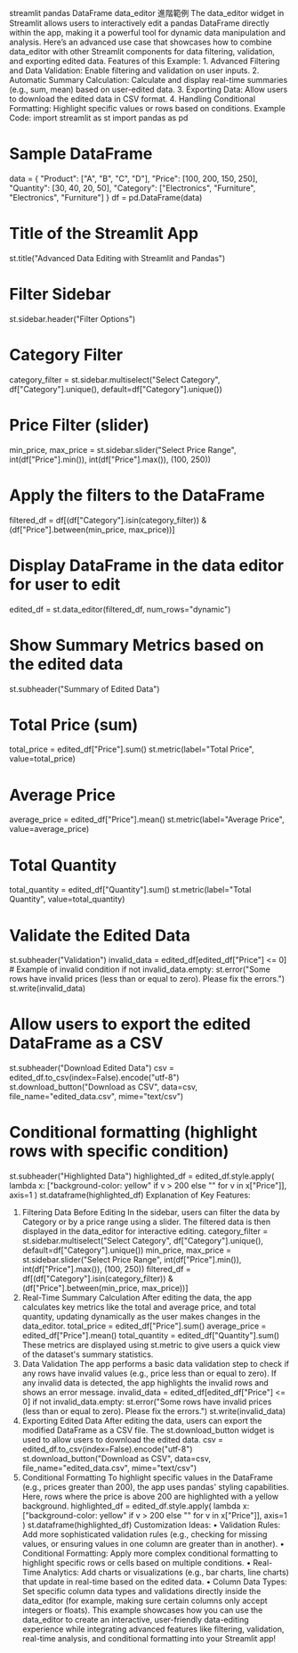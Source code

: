 streamlit pandas DataFrame data_editor 進階範例
The data_editor widget in Streamlit allows users to interactively edit a pandas DataFrame directly within the app, making it a powerful tool for dynamic data manipulation and analysis. Here’s an advanced use case that showcases how to combine data_editor with other Streamlit components for data filtering, validation, and exporting edited data.
Features of this Example:
    1. Advanced Filtering and Data Validation: Enable filtering and validation on user inputs.
    2. Automatic Summary Calculation: Calculate and display real-time summaries (e.g., sum, mean) based on user-edited data.
    3. Exporting Data: Allow users to download the edited data in CSV format.
    4. Handling Conditional Formatting: Highlight specific values or rows based on conditions.
Example Code:
import streamlit as st
import pandas as pd

# Sample DataFrame
data = {
    "Product": ["A", "B", "C", "D"],
    "Price": [100, 200, 150, 250],
    "Quantity": [30, 40, 20, 50],
    "Category": ["Electronics", "Furniture", "Electronics", "Furniture"]
}
df = pd.DataFrame(data)

# Title of the Streamlit App
st.title("Advanced Data Editing with Streamlit and Pandas")

# Filter Sidebar
st.sidebar.header("Filter Options")

# Category Filter
category_filter = st.sidebar.multiselect("Select Category", df["Category"].unique(), default=df["Category"].unique())

# Price Filter (slider)
min_price, max_price = st.sidebar.slider("Select Price Range", int(df["Price"].min()), int(df["Price"].max()), (100, 250))

# Apply the filters to the DataFrame
filtered_df = df[(df["Category"].isin(category_filter)) & (df["Price"].between(min_price, max_price))]

# Display DataFrame in the data editor for user to edit
edited_df = st.data_editor(filtered_df, num_rows="dynamic")

# Show Summary Metrics based on the edited data
st.subheader("Summary of Edited Data")

# Total Price (sum)
total_price = edited_df["Price"].sum()
st.metric(label="Total Price", value=total_price)

# Average Price
average_price = edited_df["Price"].mean()
st.metric(label="Average Price", value=average_price)

# Total Quantity
total_quantity = edited_df["Quantity"].sum()
st.metric(label="Total Quantity", value=total_quantity)

# Validate the Edited Data
st.subheader("Validation")
invalid_data = edited_df[edited_df["Price"] <= 0]  # Example of invalid condition
if not invalid_data.empty:
    st.error("Some rows have invalid prices (less than or equal to zero). Please fix the errors.")
    st.write(invalid_data)

# Allow users to export the edited DataFrame as a CSV
st.subheader("Download Edited Data")
csv = edited_df.to_csv(index=False).encode("utf-8")
st.download_button("Download as CSV", data=csv, file_name="edited_data.csv", mime="text/csv")

# Conditional formatting (highlight rows with specific condition)
st.subheader("Highlighted Data")
highlighted_df = edited_df.style.apply(
    lambda x: ["background-color: yellow" if v > 200 else "" for v in x["Price"]], axis=1
)
st.dataframe(highlighted_df)
Explanation of Key Features:
1. Filtering Data Before Editing
In the sidebar, users can filter the data by Category or by a price range using a slider. The filtered data is then displayed in the data_editor for interactive editing.
category_filter = st.sidebar.multiselect("Select Category", df["Category"].unique(), default=df["Category"].unique())
min_price, max_price = st.sidebar.slider("Select Price Range", int(df["Price"].min()), int(df["Price"].max()), (100, 250))
filtered_df = df[(df["Category"].isin(category_filter)) & (df["Price"].between(min_price, max_price))]
2. Real-Time Summary Calculation
After editing the data, the app calculates key metrics like the total and average price, and total quantity, updating dynamically as the user makes changes in the data_editor.
total_price = edited_df["Price"].sum()
average_price = edited_df["Price"].mean()
total_quantity = edited_df["Quantity"].sum()
These metrics are displayed using st.metric to give users a quick view of the dataset's summary statistics.
3. Data Validation
The app performs a basic data validation step to check if any rows have invalid values (e.g., price less than or equal to zero). If any invalid data is detected, the app highlights the invalid rows and shows an error message.
invalid_data = edited_df[edited_df["Price"] <= 0]
if not invalid_data.empty:
    st.error("Some rows have invalid prices (less than or equal to zero). Please fix the errors.")
    st.write(invalid_data)
4. Exporting Edited Data
After editing the data, users can export the modified DataFrame as a CSV file. The st.download_button widget is used to allow users to download the edited data.
csv = edited_df.to_csv(index=False).encode("utf-8")
st.download_button("Download as CSV", data=csv, file_name="edited_data.csv", mime="text/csv")
5. Conditional Formatting
To highlight specific values in the DataFrame (e.g., prices greater than 200), the app uses pandas' styling capabilities. Here, rows where the price is above 200 are highlighted with a yellow background.
highlighted_df = edited_df.style.apply(
    lambda x: ["background-color: yellow" if v > 200 else "" for v in x["Price"]], axis=1
)
st.dataframe(highlighted_df)
Customization Ideas:
    • Validation Rules: Add more sophisticated validation rules (e.g., checking for missing values, or ensuring values in one column are greater than in another).
    • Conditional Formatting: Apply more complex conditional formatting to highlight specific rows or cells based on multiple conditions.
    • Real-Time Analytics: Add charts or visualizations (e.g., bar charts, line charts) that update in real-time based on the edited data.
    • Column Data Types: Set specific column data types and validations directly inside the data_editor (for example, making sure certain columns only accept integers or floats).
This example showcases how you can use the data_editor to create an interactive, user-friendly data-editing experience while integrating advanced features like filtering, validation, real-time analysis, and conditional formatting into your Streamlit app!
